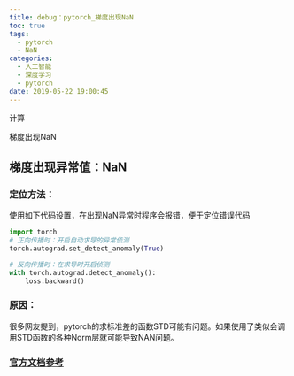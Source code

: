 ```yaml
---
title: debug：pytorch_梯度出现NaN
toc: true
tags:
  - pytorch
  - NaN
categories:
  - 人工智能
  - 深度学习
  - pytorch
date: 2019-05-22 19:00:45
---
```


计算

梯度出现NaN



## 梯度出现异常值：NaN

### 定位方法：

使用如下代码设置，在出现NaN异常时程序会报错，便于定位错误代码

```python
import torch
# 正向传播时：开启自动求导的异常侦测
torch.autograd.set_detect_anomaly(True)

# 反向传播时：在求导时开启侦测
with torch.autograd.detect_anomaly():
	loss.backward()
```

### 原因：

很多网友提到，pytorch的求标准差的函数STD可能有问题。如果使用了类似会调用STD函数的各种Norm层就可能导致NAN问题。

### [官方文档参考](https://pytorch.org/docs/stable/autograd.html#torch.autograd.detect_anomaly)